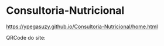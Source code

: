 # Consultoria-Nutricional

<!-- links que estamos usando como modelo:
---------------------------
https://nutrimixconsultoria.com.br/
-------------------------
https://clinicajulianacatapano.com.br/nutricao-esportiva/?gad_source=1&gclid=EAIaIQobChMIxavXnMHZhQMVmUhIAB1hFgavEAAYAiAAEgJ7n_D_BwE
------------------------------
https://nutrirogeriomaschiao.com.br/?gad_source=1&gclid=EAIaIQobChMIxavXnMHZhQMVmUhIAB1hFgavEAAYASAAEgIrm_D_BwE 

-->

https://ypegasuzy.github.io/Consultoria-Nutricional/home.html

QRCode do site: 
